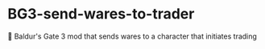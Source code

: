 # BG3-send-wares-to-trader
🤝 Baldur's Gate 3 mod that sends wares to a character that initiates trading
